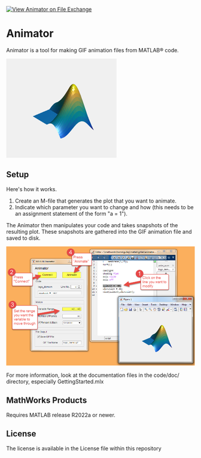 [![View Animator on File Exchange](https://www.mathworks.com/matlabcentral/images/matlab-file-exchange.svg)](https://www.mathworks.com/matlabcentral/fileexchange/119683-animator)

# Animator

Animator is a tool for making GIF animation files from MATLAB® code.

![Rotating membrane](code/doc/logo_demo.gif)

## Setup

Here's how it works.

1. Create an M-file that generates the plot that you want to animate.
2. Indicate which parameter you want to change and how (this needs to be an assignment statement of the form "a = 1").

The Animator then manipulates your code and takes snapshots of the resulting plot. These snapshots are
gathered into the GIF animation file and saved to disk.

![How it works](img/howto.png)

For more information, look at the documentation files in the code/doc/ directory, especially GettingStarted.mlx

## MathWorks Products

Requires MATLAB release R2022a or newer.

## License

The license is available in the License file within this repository
